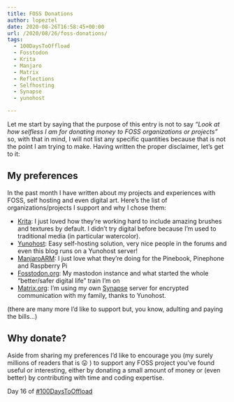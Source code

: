 ```yaml
---
title: FOSS Donations
author: lopeztel
date: 2020-08-26T16:58:45+00:00
url: /2020/08/26/foss-donations/
tags:
  - 100DaysToOffload
  - Fosstodon
  - Krita
  - Manjaro
  - Matrix
  - Reflections
  - Selfhosting
  - Synapse
  - yunohost

---
```

Let me start by saying that the purpose of this entry is not to say _&#8220;Look at how selfless I am for donating money to FOSS organizations or projects&#8221;_ so, with that in mind, I will not list any specific quantities because that is not the point I am trying to make. Having written the proper disclaimer, let&#8217;s get to it:

## My preferences

In the past month I have written about my projects and experiences with FOSS, self hosting and even digital art. Here&#8217;s the list of organizations/projects I support and why I chose them:

  * [Krita](https://krita.org/en/): I just loved how they&#8217;re working hard to include amazing brushes and textures by default. I didn&#8217;t try digital before because I&#8217;m used to traditional media (in particular watercolor).
  * [Yunohost](https://yunohost.org/#/whatsyunohost): Easy self-hosting solution, very nice people in the forums and even this blog runs on a Yunohost server!
  * <a rel="noreferrer noopener" href="https://forum.manjaro.org/t/manjaro-arm-20-08-released/1516" target="_blank">ManjaroARM</a>: I just love what they&#8217;re doing for the Pinebook, Pinephone and Raspberry Pi
  * [Fosstodon.org](https://fosstodon.org/about/more): My mastodon instance and what started the whole &#8220;better/safer digital life&#8221; train I&#8217;m on
  * [Matrix.org](https://matrix.org/): I&#8217;m using my own <a href="https://matrix.org/docs/projects/server/synapse" target="_blank" rel="noreferrer noopener">Synapse</a> server for encrypted communication with my family, thanks to Yunohost.

(there are many more I&#8217;d like to support but, you know, adulting and paying the bills&#8230;)

## Why donate?

Aside from sharing my preferences I&#8217;d like to encourage you (my surely millions of readers that is 😛 ) to support any FOSS project you&#8217;ve found useful or interesting, either by donating a small amount of money or (even better) by contributing with time and coding expertise.

Day 16 of [#100DaysToOffload](https://lopeztel.xyz/blog/tags/100daystooffload/)
